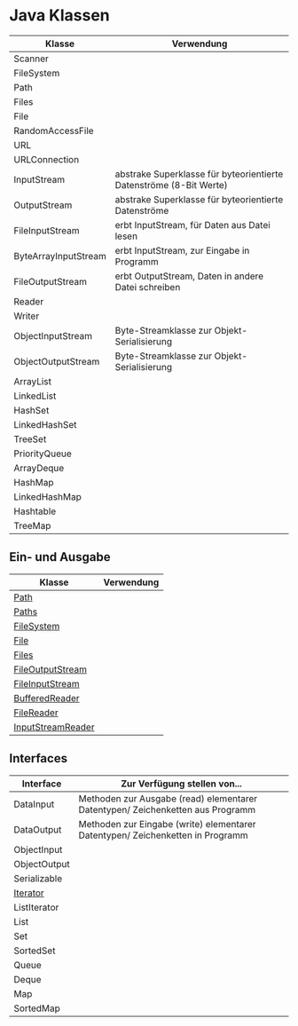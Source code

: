 # Java Klassen

| Klasse | Verwendung |
|--------|------------|
| Scanner |           |
| FileSystem |        |
| Path       |        |
| Files      |        |
| File       |        |
| RandomAccessFile |  |
| URL              |  |
| URLConnection    |  |
| InputStream      | abstrake Superklasse für byteorientierte Datenströme (8-Bit Werte) |
| OutputStream     | abstrake Superklasse für byteorientierte Datenströme |
| FileInputStream  | erbt InputStream, für Daten aus Datei lesen |
| ByteArrayInputStream | erbt InputStream, zur Eingabe in Programm |
| FileOutputStream | erbt OutputStream, Daten in andere Datei schreiben |
| Reader           |  |
| Writer           |  |
| ObjectInputStream | Byte-Streamklasse zur Objekt-Serialisierung |
| ObjectOutputStream | Byte-Streamklasse zur Objekt-Serialisierung |
| ArrayList          |                                                                  |
| LinkedList         |                                                                  |
| HashSet            |                                                                  |
| LinkedHashSet      |                                                                  |
| TreeSet            |                                                                  |
| PriorityQueue      |                                                                  |
| ArrayDeque         |                                                                  |
| HashMap            |                                                                  |
| LinkedHashMap      |                                                                  |
| Hashtable          |                                                                  |
| TreeMap            |                                                                  |

## Ein- und Ausgabe

| Klasse                                                                                | Verwendung      |
|---------------------------------------------------------------------------------------|-----------------|
| [Path](https://docs.oracle.com/javase/8/docs/api/java/nio/file/Path.html)             |                 |
| [Paths](https://docs.oracle.com/javase/7/docs/api/java/nio/file/Paths.html)           |                 |
| [FileSystem](https://docs.oracle.com/javase/8/docs/api/java/nio/file/FileSystem.html) |                 |
| [File](https://docs.oracle.com/javase/7/docs/api/java/io/File.html)                   |                 |
| [Files](https://docs.oracle.com/javase/7/docs/api/java/nio/file/Files.html)           |                 |
| [FileOutputStream](https://docs.oracle.com/javase/7/docs/api/java/io/FileOutputStream.html) |           |
| [FileInputStream](https://docs.oracle.com/javase/7/docs/api/java/io/FileInputStream.html)   |           |
| [BufferedReader](https://docs.oracle.com/javase/8/docs/api/java/io/BufferedReader.html)     |           |
| [FileReader](https://docs.oracle.com/javase/7/docs/api/java/io/FileReader.html)             |           |
| [InputStreamReader](https://docs.oracle.com/javase/7/docs/api/java/io/InputStreamReader.html) |         |

## Interfaces

| Interface  | Zur Verfügung stellen von...                                        |
|------------|---------------------------------------------------------------------|
| DataInput  | Methoden zur Ausgabe (read) elementarer Datentypen/ Zeichenketten aus Programm    |
| DataOutput | Methoden zur Eingabe (write) elementarer Datentypen/ Zeichenketten in Programm  |
| ObjectInput | |
| ObjectOutput | |
| Serializable | |
| [Iterator](https://docs.oracle.com/javase/8/docs/api/java/util/Iterator.html) |                |
| ListIterator | |
| List       | |
| Set        | |
| SortedSet  | |
| Queue      | |
| Deque      | |
| Map        | |
| SortedMap  | |
